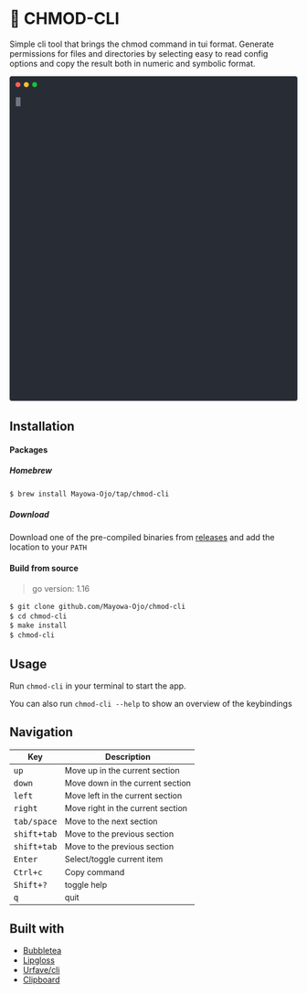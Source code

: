 # :white_square_button: CHMOD-CLI

Simple cli tool that brings the chmod command in tui format. Generate permissions for files and directories by selecting easy to read config options and copy the result both in numeric and symbolic format.

<p align="center">
   <img width="600" src="docs/cast.svg">
</p>

## Installation
#### Packages

##### Homebrew
```sh
$ brew install Mayowa-Ojo/tap/chmod-cli
```

##### Download
Download one of the pre-compiled binaries from [releases](https://github.com/Mayowa-Ojo/chmod-cli/releases) and add the location to your `PATH`

#### Build from source
> go version: 1.16
```sh
$ git clone github.com/Mayowa-Ojo/chmod-cli
$ cd chmod-cli
$ make install
$ chmod-cli
```

## Usage
Run `chmod-cli` in your terminal to start the app.

You can also run `chmod-cli --help` to show an overview of the keybindings

## Navigation
| Key                      | Description                            |
| -----------------------  | -------------------------------------- |
| <kbd> up </kbd>          | Move up in the current section         |
| <kbd> down </kbd>        | Move down in the current section       |
| <kbd> left </kbd>        | Move left in the current section       |
| <kbd> right </kbd>       | Move right in the current section      |
| <kbd> tab/space </kbd>   | Move to the next section               |
| <kbd> shift+tab </kbd>   | Move to the previous section           |
| <kbd> shift+tab </kbd>   | Move to the previous section           |
| <kbd> Enter </kbd>       | Select/toggle current item             |
| <kbd> Ctrl+c </kbd>      | Copy command                           |
| <kbd> Shift+? </kbd>     | toggle help                            |
| <kbd> q </kbd>           | quit                                   |

## Built with
- [Bubbletea](github.com/charmbracelet/bubbletea)
- [Lipgloss](github.com/charmbracelet/lipgloss)
- [Urfave/cli](github.com/urfave/cli/v2)
- [Clipboard](github.com/atotto/clipboard)